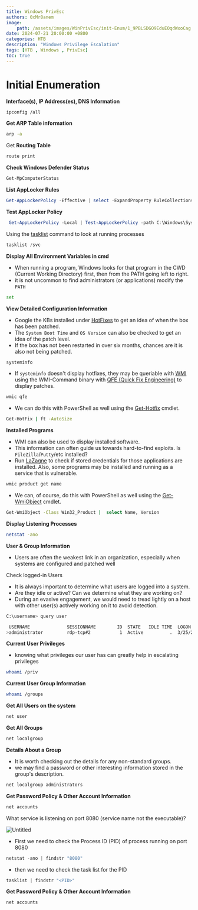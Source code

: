 ```yaml
---
title: Windows PrivEsc
authors: 0xMr8anem
image:
    path: /assets/images/WinPrivEsc/init-Enum/1_9PBLSDGO9EduEOqdWxoCag.jpg
date: 2024-07-21 20:00:00 +0800
categories: HTB
description: "Windows Privilege Escalation"
tags: [HTB , Windows , PrivEsc]
toc: true
---
```



# Initial Enumeration

**Interface(s), IP Address(es), DNS Information**

```bash
ipconfig /all
```

**Get ARP Table information**

```bash
arp -a
```

Get **Routing Table**

```powershell
route print
```

**Check Windows Defender Status**

```powershell
Get-MpComputerStatus
```

**List AppLocker Rules**

```powershell
Get-AppLockerPolicy -Effective | select -ExpandProperty RuleCollections
```

**Test AppLocker Policy**

```powershell
 Get-AppLockerPolicy -Local | Test-AppLockerPolicy -path C:\Windows\System32\cmd.exe -User Everyone
```

Using the [tasklist](https://docs.microsoft.com/en-us/windows-server/administration/windows-commands/tasklist) command to look at running processes

```powershell
tasklist /svc

```

**Display All Environment Variables in cmd**

- When running a program, Windows looks for that program in the CWD (Current Working Directory) first, then from the PATH going left to right.
- it is not uncommon to find administrators (or applications) modify the `PATH`

```bash
set
```

**View Detailed Configuration Information**

- Google the KBs installed under [HotFixes](https://www.catalog.update.microsoft.com/Search.aspx?q=hotfix) to get an idea of when the box has been patched.
- The `System Boot Time` and `OS Version` can also be checked to get an idea of the patch level.
- If the box has not been restarted in over six months, chances are it is also not being patched.

```bash
systeminfo
```

- If `systeminfo` doesn't display hotfixes, they may be queriable with [WMI](https://docs.microsoft.com/en-us/windows/win32/wmisdk/wmi-start-page) using the WMI-Command binary with [QFE (Quick Fix Engineering)](https://docs.microsoft.com/en-us/windows/win32/cimwin32prov/win32-quickfixengineering) to display patches.

```bash
wmic qfe

```

- We can do this with PowerShell as well using the [Get-Hotfix](https://docs.microsoft.com/en-us/powershell/module/microsoft.powershell.management/get-hotfix?view=powershell-7.1) cmdlet.

```bash
Get-HotFix | ft -AutoSize
```

**Installed Programs**

- WMI can also be used to display installed software.
- This information can often guide us towards hard-to-find exploits. Is `FileZilla`/`Putty`/etc installed?
- Run  [LaZagne](https://github.com/AlessandroZ/LaZagne) to check if stored credentials for those applications are installed. Also, some programs may be installed and running as a service that is vulnerable.

```bash
wmic product get name
```

- We can, of course, do this with PowerShell as well using the [Get-WmiObject](https://docs.microsoft.com/en-us/powershell/module/microsoft.powershell.management/get-wmiobject?view=powershell-5.1) cmdlet.

```bash
Get-WmiObject -Class Win32_Product |  select Name, Version
```

**Display Listening Processes**

```bash
netstat -ano
```

**User & Group Information**

- Users are often the weakest link in an organization, especially when systems are configured and patched well

Check logged-in Users 

- It is always important to determine what users are logged into a system.
- Are they idle or active? Can we determine what they are working on?
- During an evasive engagement, we would need to tread lightly on a host with other user(s) actively working on it to avoid detection.

```bash
C:\username> query user

 USERNAME              SESSIONNAME        ID  STATE   IDLE TIME  LOGON TIME
>administrator         rdp-tcp#2           1  Active          .  3/25/2021 9:27 AM
```

**Current User Privileges**

- knowing what privileges our user has can greatly help in escalating privileges

```bash
whoami /priv
```

**Current User Group Information**

```bash
whoami /groups
```

**Get All Users on the system**

```bash
net user
```

**Get All Groups**

```powershell
net localgroup
```

**Details About a Group**

- It is worth checking out the details for any non-standard groups.
- we may find a password or other interesting information stored in the group's description.

```powershell
net localgroup administrators
```

**Get Password Policy & Other Account Information**

```bash
net accounts
```

What service is listening on port 8080 (service name not the executable)?

![Untitled](Initial%20Enumeration%208de532159c4a4e178223b99b3c35a7df/Untitled.png)

- First we need to check the Process ID (PID) of process running on port 8080

```powershell
netstat -ano | findstr "8080"
```

- then we need to check the task list for the PID

```powershell
tasklist | findstr "<PID>"
```

**Get Password Policy & Other Account Information**

```bash
net accounts
```
